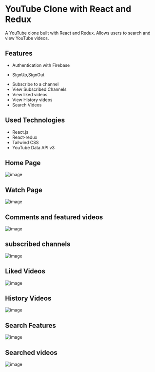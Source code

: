# YouTube Clone with React and Redux

A YouTube clone built with React and Redux. Allows users to search and view YouTube videos.

## Features
 * Authentication with Firebase
  - SignUp,SignOut
 * Subscribe to a channel
 * View Subscribed Channels
 * View liked videos
 * View History videos
 * Search Videos

## Used Technologies
 * React.js
 * React-redux
 * Tailwind CSS
 * YouTube Data API v3

## Home Page
![image](https://github.com/biplab987/Youtube-clone/assets/130878396/cff88f58-be4d-42e0-a7d9-5612c5d41c09)

## Watch Page
![image](https://github.com/biplab987/Youtube-clone/assets/130878396/75e8aed8-c2e0-4ca5-9e0c-9f8b5e09daec)

## Comments and featured videos
![image](https://github.com/biplab987/Youtube-clone/assets/130878396/97a930c0-478d-4ccd-9a40-c287e069914e)

## subscribed channels 
![image](https://github.com/biplab987/Youtube-clone/assets/130878396/2ea15ded-89e8-4868-82ea-b85842683f79)

## Liked Videos 
![image](https://github.com/biplab987/Youtube-clone/assets/130878396/56e95020-a517-4171-b414-4d4c4930d3b2)

## History Videos
![image](https://github.com/biplab987/Youtube-clone/assets/130878396/4f568282-1d3e-4f18-809a-f6291871631e)

## Search Features
![image](https://github.com/biplab987/Youtube-clone/assets/130878396/718f5655-8dbb-4962-ba07-aa18231e8fa5)

## Searched videos 
![image](https://github.com/biplab987/Youtube-clone/assets/130878396/499fb3ea-fd75-455f-b0f1-8ef8b56a1dea)





